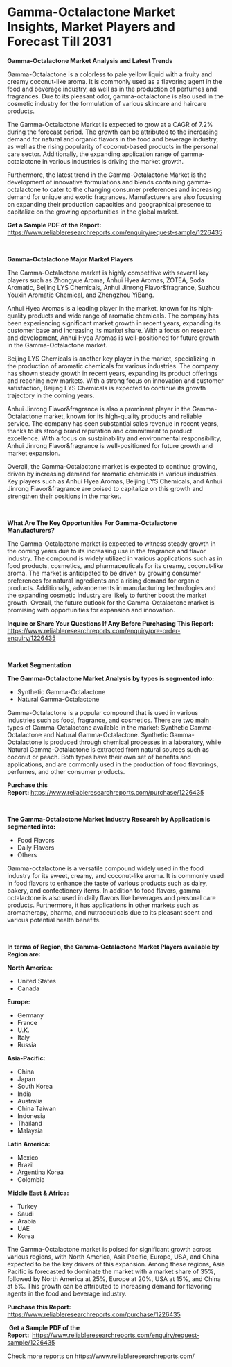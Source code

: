 <p><h1>Gamma-Octalactone Market Insights, Market Players and Forecast Till 2031</h1></p><p><strong>Gamma-Octalactone Market Analysis and Latest Trends</strong></p>
<p><p>Gamma-Octalactone is a colorless to pale yellow liquid with a fruity and creamy coconut-like aroma. It is commonly used as a flavoring agent in the food and beverage industry, as well as in the production of perfumes and fragrances. Due to its pleasant odor, gamma-octalactone is also used in the cosmetic industry for the formulation of various skincare and haircare products.</p><p>The Gamma-Octalactone Market is expected to grow at a CAGR of 7.2% during the forecast period. The growth can be attributed to the increasing demand for natural and organic flavors in the food and beverage industry, as well as the rising popularity of coconut-based products in the personal care sector. Additionally, the expanding application range of gamma-octalactone in various industries is driving the market growth.</p><p>Furthermore, the latest trend in the Gamma-Octalactone Market is the development of innovative formulations and blends containing gamma-octalactone to cater to the changing consumer preferences and increasing demand for unique and exotic fragrances. Manufacturers are also focusing on expanding their production capacities and geographical presence to capitalize on the growing opportunities in the global market.</p></p>
<p><strong>Get a Sample PDF of the Report:&nbsp;</strong> <a href="https://www.reliableresearchreports.com/enquiry/request-sample/1226435">https://www.reliableresearchreports.com/enquiry/request-sample/1226435</a></p>
<p>&nbsp;</p>
<p><strong>Gamma-Octalactone Major Market Players</strong></p>
<p><p>The Gamma-Octalactone market is highly competitive with several key players such as Zhongyue Aroma, Anhui Hyea Aromas, ZOTEA, Soda Aromatic, Beijing LYS Chemicals, Anhui Jinrong Flavor&fragrance, Suzhou Youxin Aromatic Chemical, and Zhengzhou YiBang. </p><p>Anhui Hyea Aromas is a leading player in the market, known for its high-quality products and wide range of aromatic chemicals. The company has been experiencing significant market growth in recent years, expanding its customer base and increasing its market share. With a focus on research and development, Anhui Hyea Aromas is well-positioned for future growth in the Gamma-Octalactone market.</p><p>Beijing LYS Chemicals is another key player in the market, specializing in the production of aromatic chemicals for various industries. The company has shown steady growth in recent years, expanding its product offerings and reaching new markets. With a strong focus on innovation and customer satisfaction, Beijing LYS Chemicals is expected to continue its growth trajectory in the coming years.</p><p>Anhui Jinrong Flavor&fragrance is also a prominent player in the Gamma-Octalactone market, known for its high-quality products and reliable service. The company has seen substantial sales revenue in recent years, thanks to its strong brand reputation and commitment to product excellence. With a focus on sustainability and environmental responsibility, Anhui Jinrong Flavor&fragrance is well-positioned for future growth and market expansion.</p><p>Overall, the Gamma-Octalactone market is expected to continue growing, driven by increasing demand for aromatic chemicals in various industries. Key players such as Anhui Hyea Aromas, Beijing LYS Chemicals, and Anhui Jinrong Flavor&fragrance are poised to capitalize on this growth and strengthen their positions in the market.</p></p>
<p>&nbsp;</p>
<p><strong>What Are The Key Opportunities For Gamma-Octalactone Manufacturers?</strong></p>
<p><p>The Gamma-Octalactone market is expected to witness steady growth in the coming years due to its increasing use in the fragrance and flavor industry. The compound is widely utilized in various applications such as in food products, cosmetics, and pharmaceuticals for its creamy, coconut-like aroma. The market is anticipated to be driven by growing consumer preferences for natural ingredients and a rising demand for organic products. Additionally, advancements in manufacturing technologies and the expanding cosmetic industry are likely to further boost the market growth. Overall, the future outlook for the Gamma-Octalactone market is promising with opportunities for expansion and innovation.</p></p>
<p><strong>Inquire or Share Your Questions If Any Before Purchasing This Report:</strong> <a href="https://www.reliableresearchreports.com/enquiry/pre-order-enquiry/1226435">https://www.reliableresearchreports.com/enquiry/pre-order-enquiry/1226435</a></p>
<p>&nbsp;</p>
<p><strong>Market Segmentation</strong></p>
<p><strong>The Gamma-Octalactone Market Analysis by types is segmented into:</strong></p>
<p><ul><li>Synthetic Gamma-Octalactone</li><li>Natural Gamma-Octalactone</li></ul></p>
<p><p>Gamma-Octalactone is a popular compound that is used in various industries such as food, fragrance, and cosmetics. There are two main types of Gamma-Octalactone available in the market: Synthetic Gamma-Octalactone and Natural Gamma-Octalactone. Synthetic Gamma-Octalactone is produced through chemical processes in a laboratory, while Natural Gamma-Octalactone is extracted from natural sources such as coconut or peach. Both types have their own set of benefits and applications, and are commonly used in the production of food flavorings, perfumes, and other consumer products.</p></p>
<p><strong>Purchase this Report:&nbsp;</strong><a href="https://www.reliableresearchreports.com/purchase/1226435">https://www.reliableresearchreports.com/purchase/1226435</a></p>
<p>&nbsp;</p>
<p><strong>The Gamma-Octalactone Market Industry Research by Application is segmented into:</strong></p>
<p><ul><li>Food Flavors</li><li>Daily Flavors</li><li>Others</li></ul></p>
<p><p>Gamma-octalactone is a versatile compound widely used in the food industry for its sweet, creamy, and coconut-like aroma. It is commonly used in food flavors to enhance the taste of various products such as dairy, bakery, and confectionery items. In addition to food flavors, gamma-octalactone is also used in daily flavors like beverages and personal care products. Furthermore, it has applications in other markets such as aromatherapy, pharma, and nutraceuticals due to its pleasant scent and various potential health benefits.</p></p>
<p>&nbsp;</p>
<p><strong>In terms of Region, the Gamma-Octalactone Market Players available by Region are:</strong></p>
<p>
    <p> <strong> North America: </strong>
        <ul>
            <li>United States</li>
            <li>Canada</li>
        </ul>
        </p> 
    <p> <strong> Europe: </strong>
        <ul>
            <li>Germany</li>
            <li>France</li>
            <li>U.K.</li>
            <li>Italy</li>
            <li>Russia</li>
        </ul>
        </p> 
    <p> <strong> Asia-Pacific: </strong>
        <ul>
            <li>China</li>
            <li>Japan</li>
            <li>South Korea</li>
            <li>India</li>
            <li>Australia</li>
            <li>China Taiwan</li>
            <li>Indonesia</li>
            <li>Thailand</li>
            <li>Malaysia</li>
        </ul>
        </p> 
    <p> <strong> Latin America: </strong>
        <ul>
            <li>Mexico</li>
            <li>Brazil</li>
            <li>Argentina Korea</li>
            <li>Colombia</li>
        </ul>
        </p> 
    <p> <strong> Middle East & Africa: </strong>
        <ul>
            <li>Turkey</li>
            <li>Saudi</li>
            <li>Arabia</li>
            <li>UAE</li>
            <li>Korea</li>
        </ul>
    </p>
    </p>
<p><p>The Gamma-Octalactone market is poised for significant growth across various regions, with North America, Asia Pacific, Europe, USA, and China expected to be the key drivers of this expansion. Among these regions, Asia Pacific is forecasted to dominate the market with a market share of 35%, followed by North America at 25%, Europe at 20%, USA at 15%, and China at 5%. This growth can be attributed to increasing demand for flavoring agents in the food and beverage industry.</p></p>
<p><strong>Purchase this Report: </strong><a href="https://www.reliableresearchreports.com/purchase/1226435">https://www.reliableresearchreports.com/purchase/1226435</a></p>
<p>&nbsp;<strong>Get a Sample PDF of the Report:&nbsp;&nbsp;</strong><a href="https://www.reliableresearchreports.com/enquiry/request-sample/1226435">https://www.reliableresearchreports.com/enquiry/request-sample/1226435</a></p>
<p><strong></strong></p>
<p>Check more reports on https://www.reliableresearchreports.com/</p>